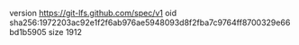 version https://git-lfs.github.com/spec/v1
oid sha256:1972203ac92e1f2f6ab976ae5948093d8f2fba7c9764ff8700329e66bd1b5905
size 1912
